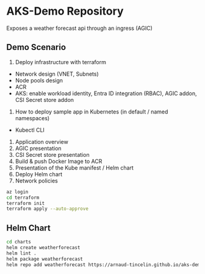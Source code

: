 # AKS-Demo Repository

Exposes a weather forecast api through an ingress (AGIC)

## Demo Scenario

1. Deploy infrastructure with terraform
  - Network design (VNET, Subnets)
  - Node pools design
  - ACR
  - AKS: enable workload identity, Entra ID integration (RBAC), AGIC addon, CSI Secret store addon
1. How to deploy sample app in Kubernetes (in default / named namespaces)
  - Kubectl CLI
1. Application overview
1. AGIC presentation
1. CSI Secret store presentation
1. Build & push Docker Image to ACR
1. Presentation of the Kube manifest / Helm chart
1. Deploy Helm chart
1. Network policies

```sh
az login
cd terraform
terraform init
terraform apply --auto-approve
```

## Helm Chart

```bash
cd charts
helm create weatherforecast
helm lint .
helm package weatherforecast
helm repo add weatherforecast https://arnaud-tincelin.github.io/aks-demo
```
